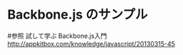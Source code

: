 Backbone.js のサンプル
==================

#参照
試して学ぶ Backbone.js入門
http://appkitbox.com/knowledge/javascript/20130315-45

